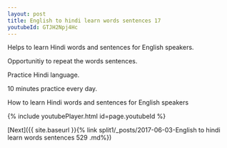 ```yaml
---
layout: post
title: English to hindi learn words sentences 17 
youtubeId: GTJH2Npj4Hc
---
```

 
 
Helps to learn Hindi words and sentences for English speakers.

Opportunitiy to repeat the words sentences. 

Practice Hindi language. 
 
10 minutes practice every day. 
 
How to learn Hindi words and sentences for English speakers 
 
{% include youtubePlayer.html id=page.youtubeId %}
 
 
[Next]({{ site.baseurl }}{% link  split1/_posts/2017-06-03-English to hindi learn words sentences 529 .md%})
 
